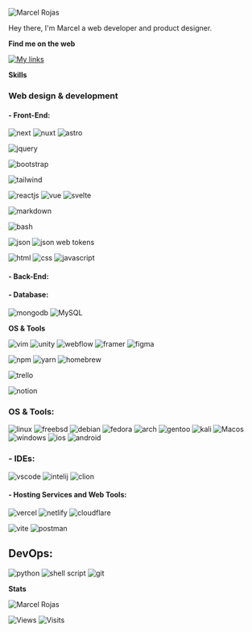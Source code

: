 ![Marcel Rojas](https://raw.githubusercontent.com/marcelrojas/marcelrojas/master/ryomen-sukuna.png)


Hey there, I'm Marcel a web developer and product designer.


<b>Find me on the web</b>

[![My links](https://img.shields.io/badge/behance?style=for-the-badge&logo=behance&logoColor=white)](https://bento.me/marcelrojas)


<b>Skills</b>

### Web design & development

#### - Front-End:

![next](https://img.shields.io/badge/next.js-grey?labelColor=000000&logo=next.js&style=for-the-badge&logoColor=white)
![nuxt](https://img.shields.io/badge/nuxt.js-grey?labelColor=00DC82&logo=nuxt.js&style=for-the-badge&logoColor=white)
![astro](https://img.shields.io/badge/astro-grey?labelColor=BC52EE&logo=astro&style=for-the-badge&logoColor=white)

![jquery](https://img.shields.io/badge/jquery-grey?style=for-the-badge&logo=jquery&logoColor=white)

![bootstrap](https://img.shields.io/badge/-bootstrap-563D7C?style=for-the-badge&logo=bootstrap&logoColor=white)

![tailwind](https://img.shields.io/badge/tailwindcss-06B6D4?style=for-the-badge&logo=tailwindcss&logoColor=white)

![reactjs](https://img.shields.io/badge/-reactjs-%2361DAFB?style=for-the-badge&logo=react&logoColor=white)
![vue](https://img.shields.io/badge/vue.js-grey?labelColor=35495E&logo=vue.js&style=for-the-badge&logoColor=white)
![svelte](https://img.shields.io/badge/svelte-grey?labelColor=FF3E00&logo=svelte&style=for-the-badge&logoColor=white)

![markdown](https://img.shields.io/badge/markdown-grey?labelColor=000000&logo=markdown&style=for-the-badge&logoColor=white)


![bash](https://img.shields.io/badge/bash-grey?labelColor=4EAA25&logo=GNU-Bash&style=for-the-badge&logoColor=white)


![json](https://img.shields.io/badge/json-grey?labelColor=323330&logo=json&style=for-the-badge&logoColor=white)
![json web tokens](https://img.shields.io/badge/json_web_tokens-grey?labelColor=323330&logo=json-web-tokens&style=for-the-badge&logoColor=white)


![html](https://img.shields.io/badge/html-E34F26?style=for-the-badge&logo=html5&logoColor=white)
![css](https://img.shields.io/badge/css-1572B6?style=for-the-badge&logo=css3&logoColor=white)
![javascript](https://img.shields.io/badge/javascript-F7DF1E?style=for-the-badge&logo=javascript&logoColor=black)

#### - Back-End:



#### - Database:
![mongodb](https://img.shields.io/badge/mongodb-4EA94B?style=for-the-badge&logo=mongodb&logoColor=white)
![MySQL](https://img.shields.io/badge/MySQL-005C84?style=for-the-badge&logo=mysql&logoColor=white)


<b>OS & Tools</b>


![vim](https://img.shields.io/badge/vim-019733?logo=vim&style=for-the-badge&logoColor=white)
![unity](https://img.shields.io/badge/unity-000000?logo=unity&style=for-the-badge&logoColor=white)
![webflow](https://img.shields.io/badge/webflow-146EF5?logo=webflow&style=for-the-badge&logoColor=white)
![framer](https://img.shields.io/badge/framer-0055FF?logo=framer&style=for-the-badge&logoColor=white)
![figma](https://img.shields.io/badge/figma-F24E1E?logo=figma&style=for-the-badge&logoColor=white)


![npm](https://img.shields.io/badge/npm-CB3837?logo=npm&style=for-the-badge&logoColor=white)
![yarn](https://img.shields.io/badge/yarn-2C8EBB?logo=yarn&style=for-the-badge&logoColor=white)
![homebrew](https://img.shields.io/badge/homebrew-FBB040?logo=homebrew&style=for-the-badge&logoColor=black)


![trello](https://img.shields.io/badge/trello-0052CC?style=for-the-badge&logo=trello&logoColor=white)

![notion](https://img.shields.io/badge/notion-000000?style=for-the-badge&logo=notion&logoColor=white)

### OS & Tools:

![linux](https://img.shields.io/badge/linux-FCC624?style=for-the-badge&logo=linux&logoColor=black)
![freebsd](https://img.shields.io/badge/freebsd-AB2B28?style=for-the-badge&logo=freebsd&logoColor=white)
![debian](https://img.shields.io/badge/debian-A81D33?style=for-the-badge&logo=debian&logoColor=white)
![fedora](https://img.shields.io/badge/fedora-294172?style=for-the-badge&logo=fedora&logoColor=white)
![arch](https://img.shields.io/badge/arch_linux-1793D1?style=for-the-badge&logo=arch-linux&logoColor=white)
![gentoo](https://img.shields.io/badge/gentoo-54487A?style=for-the-badge&logo=gentoo&logoColor=white)
![kali](https://img.shields.io/badge/kali_linux-557C94?style=for-the-badge&logo=kali-linux&logoColor=white)
![Macos](https://img.shields.io/badge/Mac_OS-999999?style=for-the-badge&logo=macos&logoColor=white)
![windows](https://img.shields.io/badge/windows-0078D4?style=for-the-badge&logo=windows&logoColor=white)
![ios](https://img.shields.io/badge/iOS-000000?style=for-the-badge&logo=ios&logoColor=white)
![android](https://img.shields.io/badge/android-3DDC84?style=for-the-badge&logo=android&logoColor=white)

### - IDEs:

![vscode](https://img.shields.io/badge/visual_studio_code-0078D4?style=for-the-badge&logo=visual%20studio%20code&logoColor=white)
![intelij](https://img.shields.io/badge/intellij_idea-000000.svg?style=for-the-badge&logo=intellij-idea&logoColor=white)
![clion](https://img.shields.io/badge/clion-000000?style=for-the-badge&logo=clion&logoColor=white)

#### - Hosting Services and Web Tools:

![vercel](https://img.shields.io/badge/vercel-000000?style=for-the-badge&logo=vercel&logoColor=white)
![netlify](https://img.shields.io/badge/netlify-00C7B7?style=for-the-badge&logo=netlify&logoColor=white)
![cloudflare](https://img.shields.io/badge/cloudflare-F38020?style=for-the-badge&logo=cloudflare&logoColor=white)

![vite](https://img.shields.io/badge/vite-646CFF?style=for-the-badge&logo=vite&logoColor=white)
![postman](https://img.shields.io/badge/postman-FF6C37?style=for-the-badge&logo=postman&logoColor=white)


## DevOps:
![python](https://img.shields.io/badge/python-14354C?style=for-the-badge&logo=python&logoColor=white)
![shell script](https://img.shields.io/badge/shell_script-121011?style=for-the-badge&logo=gnu-bash&logoColor=white)
![git](https://img.shields.io/badge/Git-E44C30?style=for-the-badge&logo=git&logoColor=white)


<b>Stats</b>

<img align="center" src="https://readmestats.999857.xyz/api?username=marcelrojas&show_icons=true&locale=en&theme=tokyonight" alt="Marcel Rojas">

![Views](https://komarev.com/ghpvc/?username=marcelrojas&style=flat-square&label=Views)
![Visits](https://badges.pufler.dev/visits/marcelrojas/marcelrojas?style=flat-square&logo=github&color=black)